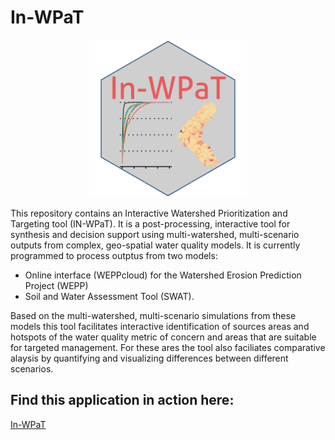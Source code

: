 # In-WPaT

<p align="center">
  <img src="https://raw.githubusercontent.com/devalc/In-WPaT/main/www/In-WPaT_hex.svg" width=50%/>
</p>

This repository contains an Interactive Watershed Prioritization and Targeting tool (IN-WPaT). It is a post-processing, interactive tool for synthesis and decision support using multi-watershed, multi-scenario outputs from complex, geo-spatial water quality models. It is currently programmed to process outptus from two models:

- Online interface (WEPPcloud) for the Watershed Erosion Prediction Project (WEPP) 
- Soil and Water Assessment Tool (SWAT). 

Based on the multi-watershed, multi-scenario simulations from these models this tool facilitates interactive identification of sources areas and hotspots of the water quality metric of concern and areas that are suitable for targeted management. For these ares the tool also faciliates comparative alaysis by quantifying and visualizing differences between different scenarios. 


## Find this application in action here:

[In-WPaT](<https://cdeval.shinyapps.io/In-WPaT/>)


